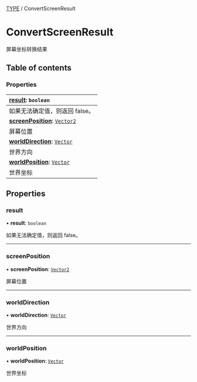 [TYPE](../groups/TYPE.TYPE.md) / ConvertScreenResult

# ConvertScreenResult <Badge type="tip" text="Class" /> <Score text="ConvertScreenResult" />

屏幕坐标转换结果

## Table of contents

### Properties <Score text="Properties" /> 
| **[result](mw.ConvertScreenResult.md#result)**: `boolean`  |
| :-----|
| 如果无法确定值，则返回  false。|
| **[screenPosition](mw.ConvertScreenResult.md#screenposition)**: [`Vector2`](mw.Vector2.md)  |
| 屏幕位置|
| **[worldDirection](mw.ConvertScreenResult.md#worlddirection)**: [`Vector`](mw.Vector.md)  |
| 世界方向|
| **[worldPosition](mw.ConvertScreenResult.md#worldposition)**: [`Vector`](mw.Vector.md)  |
| 世界坐标|

## Properties

### result <Score text="result" /> 

• **result**: `boolean`

如果无法确定值，则返回  false。

___

### screenPosition <Score text="screenPosition" /> 

• **screenPosition**: [`Vector2`](mw.Vector2.md)

屏幕位置

___

### worldDirection <Score text="worldDirection" /> 

• **worldDirection**: [`Vector`](mw.Vector.md)

世界方向

___

### worldPosition <Score text="worldPosition" /> 

• **worldPosition**: [`Vector`](mw.Vector.md)

世界坐标
